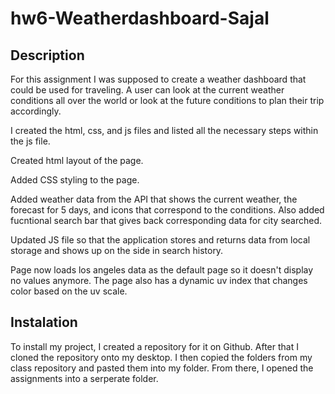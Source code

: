 # hw6-Weatherdashboard-Sajal

## Description
For this assignment I was supposed to create a weather dashboard that could be used for traveling. A user can look at the current weather conditions all over the world or look at the future conditions to plan their trip accordingly.

I created the html, css, and js files and listed all the necessary steps within the js file.

Created html layout of the page.

Added CSS styling to the page.

Added weather data from the API that shows the current weather, the forecast for 5 days, and icons that correspond to the conditions. Also added fucntional search bar that gives back corresponding data for city searched.

Updated JS file so that the application stores and returns data from local storage and shows up on the side in search history.

Page now loads los angeles data as the default page so it doesn't display no values anymore. The page also has a dynamic uv index that changes color based on the uv scale.

## Instalation
To install my project, I created a repository for it on Github. After that I cloned the repository onto my desktop. I then copied the folders from my class repository and pasted them into my folder. From there, I opened the assignments into a serperate folder.
